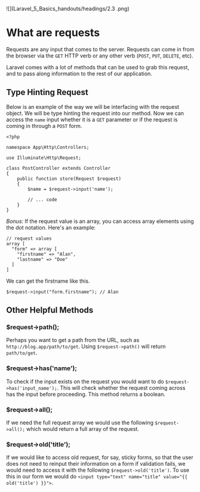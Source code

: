 ![](Laravel_5_Basics_handouts/headings/2.3 .png)

# What are requests

Requests are any input that comes to the server. Requests can come in from the browser via the `GET` HTTP verb or any other verb (`POST`, `PUT`, `DELETE`, etc).

Laravel comes with a lot of methods that can be used to grab this request, and to pass along information to the rest of our application.

## Type Hinting Request

Below is an example of the way we will be interfacing with the request object. We will be type hinting the request into our method. Now we can access the `name` input whether it is a `GET` parameter or if the request is coming in through a `POST` form.

```
<?php

namespace App\Http\Controllers;

use Illuminate\Http\Request;

class PostController extends Controller
{
    public function store(Request $request)
    {
        $name = $request->input('name');

        // ... code
    }
}
```

*Bonus:*
If the request value is an array, you can access array elements using the dot notation. Here's an example:

```
// request values
array [
  "form" => array [
    "firstname" => "Alan",
    "lastname" => "Doe"
  ]
]
```

We can get the firstname like this.

```
$request->input("form.firstname"); // Alan
```

## Other Helpful Methods

### $request->path();

Perhaps you want to get a path from the URL, such as `http://blog.app/path/to/get`. Using `$request->path()` will return `path/to/get`.

### $request->has('name');

To check if the input exists on the request you would want to do `$request->has('input_name');`. This will check whether the request coming across has the input before proceeding. This method returns a boolean.

### $request->all();

If we need the full request array we would use the following `$request->all();` which would return a full array of the request.

### $request->old('title');

If we would like to access old request, for say, sticky forms, so that the user does not need to reinput their information on a form if validation fails, we would need to access it with the following `$request->old('title')`. To use this in our form we would do `<input type="text" name="title" value="{{ old('title') }}">`.
